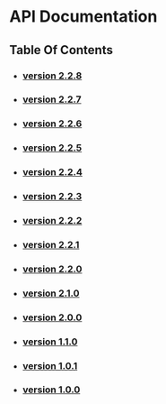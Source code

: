 # API Documentation
## Table Of Contents

- ### [version 2.2.8](https://schstp.github.io/Theater-Platform/api/version_2_2_8/apidocs)
- ### [version 2.2.7](https://schstp.github.io/Theater-Platform/api/version_2_2_7/apidocs)
- ### [version 2.2.6](https://schstp.github.io/Theater-Platform/api/version_2_2_6/apidocs)
- ### [version 2.2.5](https://schstp.github.io/Theater-Platform/api/version_2_2_5/apidocs)
- ### [version 2.2.4](https://schstp.github.io/Theater-Platform/api/version_2_2_4/apidocs)
- ### [version 2.2.3](https://schstp.github.io/Theater-Platform/api/version_2_2_3/apidocs)
- ### [version 2.2.2](https://schstp.github.io/Theater-Platform/api/version_2_2_2/apidocs)
- ### [version 2.2.1](https://schstp.github.io/Theater-Platform/api/version_2_2_1/apidocs)
- ### [version 2.2.0](https://schstp.github.io/Theater-Platform/api/version_2_2_0/apidocs)
- ### [version 2.1.0](https://schstp.github.io/Theater-Platform/api/version_2_1_0/apidocs)
- ### [version 2.0.0](https://schstp.github.io/Theater-Platform/api/version_2_0_0/apidocs)
- ### [version 1.1.0](https://schstp.github.io/Theater-Platform/api/version_1_1_0/apidocs)
- ### [version 1.0.1](https://schstp.github.io/Theater-Platform/api/version_1_0_1/apidocs)
- ### [version 1.0.0](https://schstp.github.io/Theater-Platform/api/version_1_0_0/apidocs)
